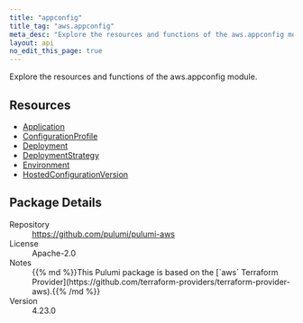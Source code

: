 ```yaml
---
title: "appconfig"
title_tag: "aws.appconfig"
meta_desc: "Explore the resources and functions of the aws.appconfig module."
layout: api
no_edit_this_page: true
---
```


<!-- WARNING: this file was generated by Pulumi Docs Generator. -->
<!-- Do not edit by hand unless you're certain you know what you are doing! -->

Explore the resources and functions of the aws.appconfig module.

<h2 id="resources">Resources</h2>
<ul class="api">
    <li><a href="application" title="Application"><span class="symbol resource"></span>Application</a></li>
    <li><a href="configurationprofile" title="ConfigurationProfile"><span class="symbol resource"></span>ConfigurationProfile</a></li>
    <li><a href="deployment" title="Deployment"><span class="symbol resource"></span>Deployment</a></li>
    <li><a href="deploymentstrategy" title="DeploymentStrategy"><span class="symbol resource"></span>DeploymentStrategy</a></li>
    <li><a href="environment" title="Environment"><span class="symbol resource"></span>Environment</a></li>
    <li><a href="hostedconfigurationversion" title="HostedConfigurationVersion"><span class="symbol resource"></span>HostedConfigurationVersion</a></li>
</ul>

<h2 id="package-details">Package Details</h2>
<dl class="package-details">
	<dt>Repository</dt>
	<dd><a href="https://github.com/pulumi/pulumi-aws">https://github.com/pulumi/pulumi-aws</a></dd>
	<dt>License</dt>
	<dd>Apache-2.0</dd>
	<dt>Notes</dt>
	<dd>{{% md %}}This Pulumi package is based on the [`aws` Terraform Provider](https://github.com/terraform-providers/terraform-provider-aws).{{% /md %}}</dd>
	<dt>Version</dt>
	<dd>4.23.0</dd>
</dl>

